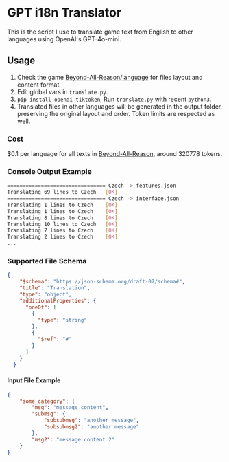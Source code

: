 # GPT i18n Translator

This is the script I use to translate game text from English to other languages using OpenAI's GPT-4o-mini.

## Usage

1. Check the game [Beyond-All-Reason/language][BAR] for files layout and content format.
2. Edit global vars in `translate.py`.
3. `pip install openai tiktoken`, Run `translate.py` with recent `python3`.
4. Translated files in other languages will be generated in the output folder, preserving the original layout and order. Token limits are respected as well.

### Cost

$0.1 per language for all texts in [Beyond-All-Reason][BAR], around 320778 tokens.

[BAR]: https://github.com/beyond-all-reason/Beyond-All-Reason/tree/master/language

### Console Output Example

```sh
================================ Czech -> features.json
Translating 69 lines to Czech   [OK]
================================ Czech -> interface.json
Translating 1 lines to Czech    [OK]
Translating 1 lines to Czech    [OK]
Translating 8 lines to Czech    [OK]
Translating 10 lines to Czech   [OK]
Translating 7 lines to Czech    [OK]
Translating 2 lines to Czech    [OK]
...
```

### Supported File Schema

```json
{
    "$schema": "https://json-schema.org/draft-07/schema#",
    "title": "Translation",
    "type": "object",
    "additionalProperties": {
      "oneOf": [
        {
          "type": "string"
        },
        {
          "$ref": "#"
        }
      ]
    }
  }
```

#### Input File Example

```json
{
	"some_category": {
		"msg": "message content",
		"submsg": {
			"subsubmsg": "another message",
            "subsubmsg2": "another message"
		},
        "msg2": "message content 2"
    }
}
```
